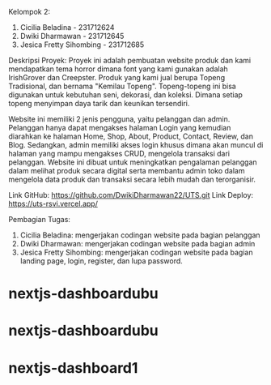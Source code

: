 Kelompok 2:
1. Cicilia Beladina - 231712624
2. Dwiki Dharmawan - 231712645
3. Jesica Fretty Sihombing - 231712685

Deskripsi Proyek:
Proyek ini adalah pembuatan website produk dan kami mendapatkan tema horror dimana font yang kami gunakan adalah IrishGrover dan Creepster. Produk yang kami jual berupa Topeng Tradisional, dan bernama "Kemilau Topeng". Topeng-topeng ini bisa digunakan untuk kebutuhan seni, dekorasi, dan koleksi. Dimana setiap topeng menyimpan daya tarik dan keunikan tersendiri. 

Website ini memiliki 2 jenis pengguna, yaitu pelanggan dan admin. Pelanggan hanya dapat mengakses halaman Login yang kemudian diarahkan ke halaman Home, Shop, About, Product, Contact, Review, dan Blog. Sedangkan, admin memiliki akses login khusus dimana akan muncul di halaman yang mampu mengakses CRUD, mengelola transaksi dari pelanggan. Website ini dibuat untuk meningkatkan pengalaman pelanggan dalam melihat produk secara digital serta membantu admin toko dalam mengelola data produk dan transaksi secara lebih mudah dan terorganisir.

Link GitHub: https://github.com/DwikiDharmawan22/UTS.git
Link Deploy: https://uts-rsvi.vercel.app/

Pembagian Tugas:
1. Cicilia Beladina: mengerjakan codingan website pada bagian pelanggan
2. Dwiki Dharmawan: mengerjakan codingan website pada bagian admin
3. Jesica Fretty Sihombing: mengerjakan codingan website pada bagian landing page, login, register, dan lupa password.
# nextjs-dashboardubu
# nextjs-dashboardubu
# nextjs-dashboard1
